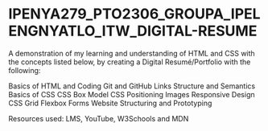 # IPENYA279_PTO2306_GROUPA_IPELENGNYATLO_ITW_DIGITAL-RESUME

A demonstration of my learning and understanding of HTML and CSS with the concepts listed below, by creating a Digital Resumé/Portfolio with the following:

Basics of HTML and Coding
Git and GitHub
Links
Structure and Semantics
Basics of CSS
CSS Box Model
CSS Positioning
Images
Responsive Design
CSS Grid
Flexbox
Forms
Website Structuring and Prototyping

Resources used: LMS, YouTube, W3Schools and MDN
